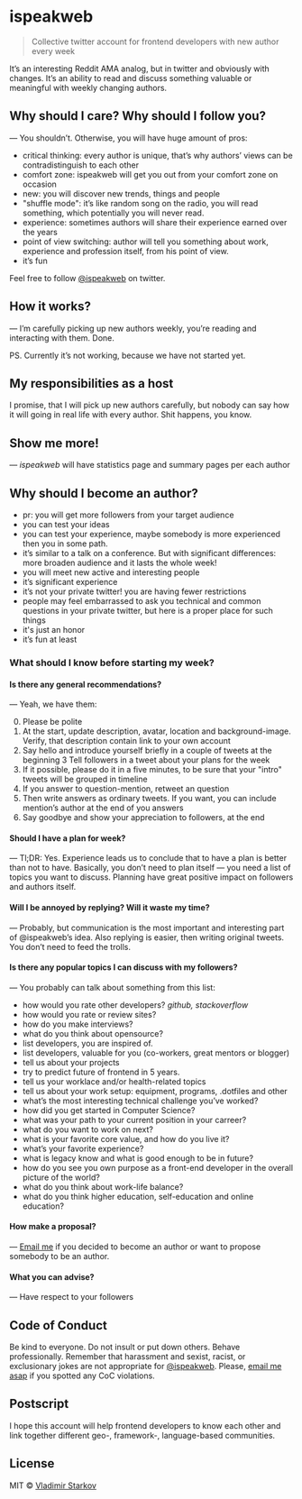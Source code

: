 # ispeakweb

> Collective twitter account for frontend developers with new author every
week

It’s an interesting Reddit AMA analog, but in twitter and obviously with
changes. It’s an ability to read and discuss something valuable or meaningful
with weekly changing authors.


## Why should I care? Why should I follow you?

— You shouldn’t. Otherwise, you will have huge amount of pros:

* critical thinking: every author is unique, that’s why authors’ views
  can be contradistinguish to each other
* comfort zone: ispeakweb will get you out from your comfort zone on occasion
* new: you will discover new trends, things and people
* "shuffle mode": it’s like random song on the radio, you will read something,
  which potentially you will never read.
* experience: sometimes authors will share their experience earned over
  the years
* point of view switching: author will tell you something about work,
  experience and profession itself, from his point of view.
* it’s fun

Feel free to follow [@ispeakweb][isw] on twitter.


## How it works?

— I’m carefully picking up new authors weekly, you’re reading and interacting
with them. Done.

PS. Currently it’s not working, because we have not started yet.


## My responsibilities as a host

I promise, that I will pick up new authors carefully, but nobody can say
how it will going in real life with every author. Shit happens, you know.


## Show me more!

— _ispeakweb_ will have statistics page and summary pages per each author


## Why should I become an author?

* pr: you will get more followers from your target audience
* you can test your ideas
* you can test your experience, maybe somebody is more experienced then
  you in some path.
* it’s similar to a talk on a conference. But with significant differences:
  more broaden audience and it lasts the whole week!
* you will meet new active and interesting people
* it’s significant experience
* it’s not your private twitter! you are having fewer restrictions
* people may feel embarrassed to ask you technical and common questions
  in your private twitter, but here is a proper place for such things
* it's just an honor
* it’s fun at least


###  What should I know before starting my week?

#### Is there any general recommendations?

— Yeah, we have them:

0. Please be polite
1. At the start, update description, avatar, location and background-image.
  Verify, that description contain link to your own account
2. Say hello and introduce yourself briefly in a couple of tweets at the
  beginning
3 Tell followers in a tweet about your plans for the week
4. If it possible, please do it in a five minutes, to be sure that your "intro"
  tweets will be grouped in timeline
5. If you answer to question-mention, retweet an question
6. Then write answers as ordinary tweets. If you want, you can include mention’s
  author at the end of you answers
7. Say goodbye and show your appreciation to followers, at the end

#### Should I have a plan for week?

— Tl;DR: Yes. Experience leads us to conclude that to have a plan is better
than not to have. Basically, you don’t need to plan itself — you need
a list of topics you want to discuss. Planning have great positive impact
on followers and authors itself.

#### Will I be annoyed by replying? Will it waste my time?

— Probably, but communication is the most important and interesting part
of @ispeakweb’s idea. Also replying is easier, then writing original tweets.
You don’t need to feed the trolls.

#### Is there any popular topics I can discuss with my followers?

— You probably can talk about something from this list:

* how would you rate other developers? _github, stackoverflow_
* how would you rate or review sites?
* how do you make interviews?
* what do you think about opensource?
* list developers, you are inspired of.
* list developers, valuable for you (co-workers, great mentors or blogger)
* tell us about your projects
* try to predict future of frontend in 5 years.
* tell us your worklace and/or health-related topics
* tell us about your work setup: equipment, programs, .dotfiles and other
* what’s the most interesting technical challenge you’ve worked?
* how did you get started in Computer Science?
* what was your path to your current position in your carreer?
* what do you want to work on next?
* what is your favorite core value, and how do you live it?
* what’s your favorite experience?
* what is legacy know and what is good enough to be in future?
* how do you see you own purpose as a front-end developer in the overall
  picture of the world?
* what do you think about work-life balance?
* what do you think higher education, self-education and online education?

#### How make a proposal?

— [Email me][proposal] if you decided to become an author or want to propose
somebody to be an author.

#### What you can advise?

— Have respect to your followers


## Code of Conduct

Be kind to everyone. Do not insult or put down others. Behave professionally.
Remember that harassment and sexist, racist, or exclusionary jokes
are not appropriate for [@ispeakweb][isw]. Please, [email me
asap][coc-violations] if you spotted any CoC violations.


## Postscript

I hope this account will help frontend developers to know each other and
link together different geo-, framework-, language-based communities.


## License

MIT © [Vladimir Starkov](http://vstarkov.com)

[isw]: https://twitter.com/ispeakweb
[proposal]: mailto:matmuchrapna@gmail.com?subject=Author’s%20proposal%20for%20@ispeakweb
[coc-violations]: mailto:matmuchrapna@gmail.com?subject=CoC%20violations%20in%20@ispeakweb
